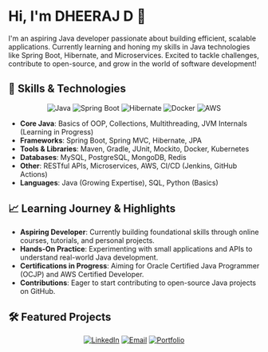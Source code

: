 # Hi, I'm DHEERAJ D 👋

I'm an aspiring Java developer passionate about building efficient, scalable applications. Currently learning and honing my skills in Java technologies like Spring Boot, Hibernate, and Microservices. Excited to tackle challenges, contribute to open-source, and grow in the world of software development!

## 🚀 Skills & Technologies

<div align="center">
  <img src="https://img.shields.io/badge/Java-ED8B00?style=for-the-badge&logo=java&logoColor=white" alt="Java" />
  <img src="https://img.shields.io/badge/Spring_Boot-6DB33F?style=for-the-badge&logo=spring-boot&logoColor=white" alt="Spring Boot" />
  <img src="https://img.shields.io/badge/Hibernate-59666C?style=for-the-badge&logo=hibernate&logoColor=white" alt="Hibernate" />
  <img src="https://img.shields.io/badge/Docker-2496ED?style=for-the-badge&logo=docker&logoColor=white" alt="Docker" />
  <img src="https://img.shields.io/badge/AWS-FF9900?style=for-the-badge&logo=amazon-aws&logoColor=white" alt="AWS" />
  <!-- Add more badges as you learn new tools -->
</div>

- **Core Java**: Basics of OOP, Collections, Multithreading, JVM Internals (Learning in Progress)
- **Frameworks**: Spring Boot, Spring MVC, Hibernate, JPA
- **Tools & Libraries**: Maven, Gradle, JUnit, Mockito, Docker, Kubernetes
- **Databases**: MySQL, PostgreSQL, MongoDB, Redis
- **Other**: RESTful APIs, Microservices, AWS, CI/CD (Jenkins, GitHub Actions)
- **Languages**: Java (Growing Expertise), SQL, Python (Basics)

## 📈 Learning Journey & Highlights

- **Aspiring Developer**: Currently building foundational skills through online courses, tutorials, and personal projects.
- **Hands-On Practice**: Experimenting with small applications and APIs to understand real-world Java development.
- **Certifications in Progress**: Aiming for Oracle Certified Java Programmer (OCJP) and AWS Certified Developer.
- **Contributions**: Eager to start contributing to open-source Java projects on GitHub.

## 🛠️ Featured Projects

<div align="center"> <a href="https://linkedin.com/in/yourprofile"><img src="https://img.shields.io/badge/LinkedIn-0077B5?style=for-the-badge&logo=linkedin&logoColor=white" alt="LinkedIn" /></a> <a href="mailto:your.email@example.com"><img src="https://img.shields.io/badge/Email-D14836?style=for-the-badge&logo=gmail&logoColor=white" alt="Email" /></a> <a href="https://yourportfolio.com"><img src="https://img.shields.io/badge/Portfolio-000000?style=for-the-badge&logo=github&logoColor=white" alt="Portfolio" /></a> </div>
